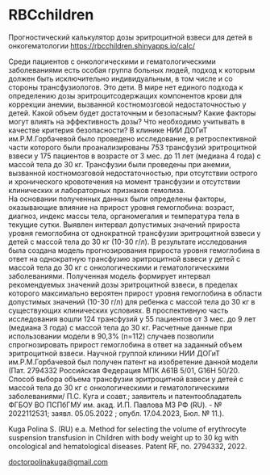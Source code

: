 # RBCchildren
Прогностический калькулятор дозы эритроцитной взвеси для детей в онкогематологии
https://rbcchildren.shinyapps.io/calc/

Среди пациентов с онкологическими и гематологическими заболеваниями есть особая группа больных людей, подход к которым должен быть исключительно индивидуальным, в том числе и со стороны трансфузиологов. Это дети. В мире нет единого подхода к определению дозы эритроцитсодержащих компонентов крови для коррекции анемии, вызванной костномозговой недостаточностью у детей. Какой объем будет достаточным и безопасным? Какие факторы могут влиять на эффективность дозы? Что необходимо учитывать в качестве критерия безопасности?
В клинике НИИ ДОГиТ им.Р.М.Горбачевой было проведено исследование, в ретроспективной части которого были проанализированы 753 трансфузий эритроцитной взвеси у 175 пациентов в возрасте от 3 мес. до 11 лет (медиана 4 года) с массой тела до 30 кг. Трансфузии были проведены при анемии, вызванной костномозговой недостаточностью, при отсутствии острого и хронического кровотечения на момент трансфузии и отсутствии клинических и лабораторных признаков гемолиза.  
На основании полученных данных были определены факторы, оказывающие влияние на прирост уровня гемоглобина: возраст, диагноз, индекс массы тела, органомегалия и температура тела в текущие сутки. Выявлен интервал допустимых значений прироста уровня гемоглобина от однократной трансфузии эритроцитной взвеси у детей с массой тела до 30 кг (10-30 г/л).
	В результате исследования была создана модель прогнозирования прироста уровня гемоглобина в ответ на однократную трансфузию эритроцитной взвеси у детей с массой тела до 30 кг с онкологическими и гематологическими заболеваниями. 
	Полученная модель формирует интервал рекомендуемых значений дозы эритроцитной взвеси, в пределах которого максимально вероятен прирост уровня гемоглобина в области допустимых значений (10-30 г/л) для ребенка с массой тела до 30 кг в существующих клинических условиях. 
	В проспективную часть исследования вошли 124 трансфузий у 55 пациентов от 3 мес. до 9 лет (медиана 3 года) с массой тела до 30 кг. Расчетные данные при использовании модели в 90,3% (n=112) случаев позволили спрогнозировать прирост гемоглобина в ответ на заданный объем эритроцитной взвеси.
	Научной группой клиники НИИ ДОГиТ им.Р.М.Горбачевой был получен патент на изобретение данной модели (Пат. 2794332 Российская Федерация МПК A61B 5/01, G16H 50/20. Способ выбора объема трансфузии эритроцитной взвеси у детей с массой тела до 30 кг с онкологическими и гематологическими заболеваниями/ П.С. Куга и соавт.; заявитель и патентообладатель ФГБОУ ВО ПСПбГМУ им. акад. И.П. Павлова МЗ РФ (RU). - № 2022112531; заявл. 05.05.2022 ; опубл. 17.04.2023, Бюл. № 11.). 


Kuga Polina S. (RU) e.a. Method for selecting the volume of erythrocyte suspension transfusion in Children with body weight up to 30 kg with oncological and hematological diseases. Patent RF, no. 2794332, 2022.

doctorpolinakuga@gmail.com
